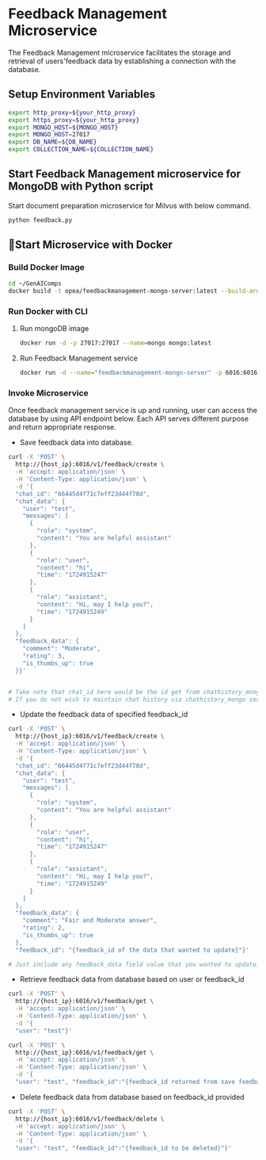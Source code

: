 # Feedback Management Microservice

The Feedback Management microservice facilitates the storage and retrieval of users'feedback data by establishing a connection with the database.

## Setup Environment Variables

```bash
export http_proxy=${your_http_proxy}
export https_proxy=${your_http_proxy}
export MONGO_HOST=${MONGO_HOST}
export MONGO_HOST=27017
export DB_NAME=${DB_NAME}
export COLLECTION_NAME=${COLLECTION_NAME}
```

## Start Feedback Management microservice for MongoDB with Python script

Start document preparation microservice for Milvus with below command.

```bash
python feedback.py
```

## 🚀Start Microservice with Docker

### Build Docker Image

```bash
cd ~/GenAIComps
docker build -t opea/feedbackmanagement-mongo-server:latest --build-arg https_proxy=$https_proxy --build-arg http_proxy=$http_proxy -f comps/feedback_management/mongo/Dockerfile .
```

### Run Docker with CLI

1. Run mongoDB image

   ```bash
   docker run -d -p 27017:27017 --name=mongo mongo:latest
   ```

2. Run Feedback Management service

   ```bash
   docker run -d --name="feedbackmanagement-mongo-server" -p 6016:6016 -e http_proxy=$http_proxy -e https_proxy=$https_proxy -e no_proxy=$no_proxy -e MONGO_HOST=${MONGO_HOST} -e MONGO_PORT=${MONGO_PORT} -e DB_NAME=${DB_NAME} -e COLLECTION_NAME=${COLLECTION_NAME} opea/feedbackmanagement-mongo-server:latest
   ```

### Invoke Microservice

Once feedback management service is up and running, user can access the database by using API endpoint below. Each API serves different purpose and return appropriate response.

- Save feedback data into database.

```bash
curl -X 'POST' \
  http://{host_ip}:6016/v1/feedback/create \
  -H 'accept: application/json' \
  -H 'Content-Type: application/json' \
  -d '{
  "chat_id": "66445d4f71c7eff23d44f78d",
  "chat_data": {
    "user": "test",
    "messages": [
      {
        "role": "system",
        "content": "You are helpful assistant"
      },
      {
        "role": "user",
        "content": "hi",
        "time": "1724915247"
      },
      {
        "role": "assistant",
        "content": "Hi, may I help you?",
        "time": "1724915249"
      }
    ]
  },
  "feedback_data": {
    "comment": "Moderate",
    "rating": 3,
    "is_thumbs_up": true
  }}'


# Take note that chat_id here would be the id get from chathistory_mongo service
# If you do not wish to maintain chat history via chathistory_mongo service, you may generate some random uuid for it or just leave it empty.
```

- Update the feedback data of specified feedback_id

```bash
curl -X 'POST' \
  http://{host_ip}:6016/v1/feedback/create \
  -H 'accept: application/json' \
  -H 'Content-Type: application/json' \
  -d '{
  "chat_id": "66445d4f71c7eff23d44f78d",
  "chat_data": {
    "user": "test",
    "messages": [
      {
        "role": "system",
        "content": "You are helpful assistant"
      },
      {
        "role": "user",
        "content": "hi",
        "time": "1724915247"
      },
      {
        "role": "assistant",
        "content": "Hi, may I help you?",
        "time": "1724915249"
      }
    ]
  },
  "feedback_data": {
    "comment": "Fair and Moderate answer",
    "rating": 2,
    "is_thumbs_up": true
  },
  "feedback_id": "{feedback_id of the data that wanted to update}"}'

# Just include any feedback_data field value that you wanted to update.
```

- Retrieve feedback data from database based on user or feedback_id

```bash
curl -X 'POST' \
  http://{host_ip}:6016/v1/feedback/get \
  -H 'accept: application/json' \
  -H 'Content-Type: application/json' \
  -d '{
  "user": "test"}'
```

```bash
curl -X 'POST' \
  http://{host_ip}:6016/v1/feedback/get \
  -H 'accept: application/json' \
  -H 'Content-Type: application/json' \
  -d '{
  "user": "test", "feedback_id":"{feedback_id returned from save feedback route above}"}'
```

- Delete feedback data from database based on feedback_id provided

```bash
curl -X 'POST' \
  http://{host_ip}:6016/v1/feedback/delete \
  -H 'accept: application/json' \
  -H 'Content-Type: application/json' \
  -d '{
  "user": "test", "feedback_id":"{feedback_id to be deleted}"}'
```
